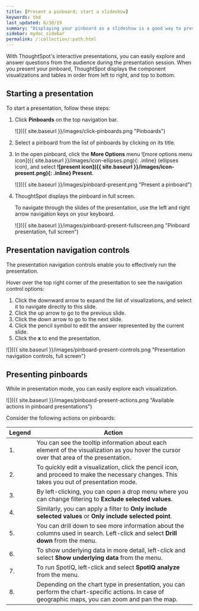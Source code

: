 ```yaml
---
title: [Present a pinboard; start a slideshow]
keywords: tbd
last_updated: 6/30/19
summary: "Displaying your pinboard as a slideshow is a good way to present its contents to others."
sidebar: mydoc_sidebar
permalink: /:collection/:path.html
---
```

 With ThoughtSpot's interactive presentations, you can easily explore and answer questions from the audience during the presentation session. When you present your pinboard, ThoughtSpot displays the component visualizations and tables in order from left to right, and top to bottom.

## Starting a presentation ##

To start a presentation, follow these steps:

1. Click **Pinboards** on the top navigation bar.

     ![]({{ site.baseurl }}/images/click-pinboards.png "Pinboards")

2. Select a pinboard from the list of pinboards by clicking on its title.

3. In the open pinboard, click the **More Options** menu ![more options menu icon]({{ site.baseurl }}/images/icon-ellipses.png){: .inline} (ellipses icon), and select **![present icon]({{ site.baseurl }}/images/icon-present.png){: .inline} Present**.

     ![]({{ site.baseurl }}/images/pinboard-present.png "Present a pinboard")

4. ThoughtSpot displays the pinboard in full screen.  

   To navigate through the slides of the presentation, use the left and right arrow navigation keys on your keyboard.  

    ![]({{ site.baseurl }}/images/pinboard-present-fullscreen.png "Pinboard presentation, full screen")

## Presentation navigation controls ##
The presentation navigation controls enable you to effectively run the presentation.  

Hover over the top right corner of the presentation to see the navigation control options:
   1. Click the downward arrow to expand the list of visualizations, and select it to navigate directly to this slide.
   2. Click the up arrow to go to the previous slide.
   3. Click the down arrow to go to the next slide.
   4. Click the pencil symbol to edit the answer represented by the current slide.
   5. Click the **x** to end the presentation.

   ![]({{ site.baseurl }}/images/pinboard-present-controls.png "Presentation navigation controls, full screen")

## Presenting pinboards
While in presentation mode, you can easily explore each visualization.

![]({{ site.baseurl }}/images/pinboard-present-actions.png "Available actions in pinboard presentations")

Consider the following actions on pinboards:

| Legend | Action |
| --- | --- |
| 1. | You can see the tooltip information about each element of the visualization as you hover the cursor over that area of the presentation. |
| 2. | To quickly edit a visualization, click the pencil icon, and proceed to make the necessary changes. This takes you out of presentation mode. |
| 3. | By left-clicking, you can open a drop menu where you can change filtering to **Exclude selected values**. |
| 4. | Similarly, you can apply a filter to **Only include selected values** or **Only include selected  point**. |
| 5. | You can drill down to see more information about the columns used in search. Left-click and select **Drill down** from the menu. |
| 6. | To show underlying data in more detail, left-click and select **Show underlying data** from the menu. |
| 7. | To run SpotIQ, left-click and select **SpotIQ analyze** from the menu. |
| 8. | Depending on the chart type in presentation, you can perform the chart-specific actions. In case of geographic maps, you can zoom and pan the map. |
